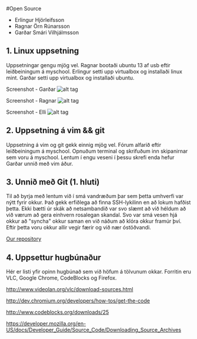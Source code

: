 #Open Source



* Erlingur Hjörleifsson
* Ragnar Örn Rúnarsson
* Garðar Smári Vilhjálmsson

## 1. Linux uppsetning

Uppsetningar gengu mjög vel. Ragnar bootaði ubuntu 13 af usb eftir leiðbeiningum á myschool. Erlingur setti upp virtualbox og installaði linux mint. Garðar setti upp virtualbox og installaði ubuntu.

Screenshot - Garðar
![alt tag](http://i.imgur.com/MK7tOAu.png)

Screenshot - Ragnar
![alt tag](http://i.imgur.com/eEhndpJ.jpg)

Screenshot - Elli
![alt tag](http://i.imgur.com/8v8XD6A.png)  

## 2. Uppsetning á vim && git

Uppsetning á vim og git  gekk einnig mjög vel. Fórum alfarið eftir leiðbeiningum á myschool. Opnuðum terminal og skrifuðum inn skipanirnar sem voru á myschool. Lentum í engu veseni í þessu skrefi enda hefur Garðar unnið með vim áður.

## 3. Unnið með Git (1. hluti)

Til að byrja með lentum við í smá vandræðum þar sem þetta umhverfi var nýtt fyrir okkur. Það gekk erfiðlega að finna SSH-lykilinn en að lokum hafðist þetta. Ekki bætti úr skák að netsambandið var svo slæmt að við héldum að við værum að gera einhvern rosalegan skandal. Svo var smá vesen hjá okkur að "syncha" okkur saman en við náðum að klóra okkur framúr því. Eftir þetta voru okkur allir vegir færir og við nær óstöðvandi.


<A HREF="https://github.com/ragnarrun/intoprufa">Our repository</A> 

## 4. Uppsettur hugbúnaður

Hér er listi yfir opinn hugbúnað sem við höfum á tölvunum okkar. Forritin eru VLC, Google Chrome, CodeBlocks og Firefox.


<http://www.videolan.org/vlc/download-sources.html>

<http://dev.chromium.org/developers/how-tos/get-the-code>

<http://www.codeblocks.org/downloads/25>

<https://developer.mozilla.org/en-US/docs/Developer_Guide/Source_Code/Downloading_Source_Archives>





